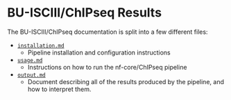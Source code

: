 # BU-ISCIII/ChIPseq Results

The BU-ISCIII/ChIPseq documentation is split into a few different files:

* [`installation.md`](installation.md)
  * Pipeline installation and configuration instructions
* [`usage.md`](usage.md)
  * Instructions on how to run the nf-core/ChIPseq pipeline
* [`output.md`](output.md)
  * Document describing all of the results produced by the pipeline, and how to interpret them.
